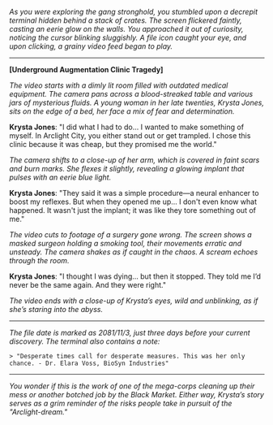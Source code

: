 *As you were exploring the gang stronghold, you stumbled upon a decrepit terminal hidden behind a stack of crates. The screen flickered faintly, casting an eerie glow on the walls. You approached it out of curiosity, noticing the cursor blinking sluggishly. A file icon caught your eye, and upon clicking, a grainy video feed began to play.*

---

**[Underground Augmentation Clinic Tragedy]**

*The video starts with a dimly lit room filled with outdated medical equipment. The camera pans across a blood-streaked table and various jars of mysterious fluids. A young woman in her late twenties, Krysta Jones, sits on the edge of a bed, her face a mix of fear and determination.*

**Krysta Jones**: "I did what I had to do... I wanted to make something of myself. In Arclight City, you either stand out or get trampled. I chose this clinic because it was cheap, but they promised me the world."

*The camera shifts to a close-up of her arm, which is covered in faint scars and burn marks. She flexes it slightly, revealing a glowing implant that pulses with an eerie blue light.*

**Krysta Jones**: "They said it was a simple procedure—a neural enhancer to boost my reflexes. But when they opened me up... I don't even know what happened. It wasn't just the implant; it was like they tore something out of me."

*The video cuts to footage of a surgery gone wrong. The screen shows a masked surgeon holding a smoking tool, their movements erratic and unsteady. The camera shakes as if caught in the chaos. A scream echoes through the room.*

**Krysta Jones**: "I thought I was dying... but then it stopped. They told me I’d never be the same again. And they were right."

*The video ends with a close-up of Krysta’s eyes, wild and unblinking, as if she’s staring into the abyss.*

---

*The file date is marked as 2081/11/3, just three days before your current discovery. The terminal also contains a note:*

`> "Desperate times call for desperate measures. This was her only chance. - Dr. Elara Voss, BioSyn Industries"`  

--- 

*You wonder if this is the work of one of the mega-corps cleaning up their mess or another botched job by the Black Market. Either way, Krysta’s story serves as a grim reminder of the risks people take in pursuit of the "Arclight-dream."*